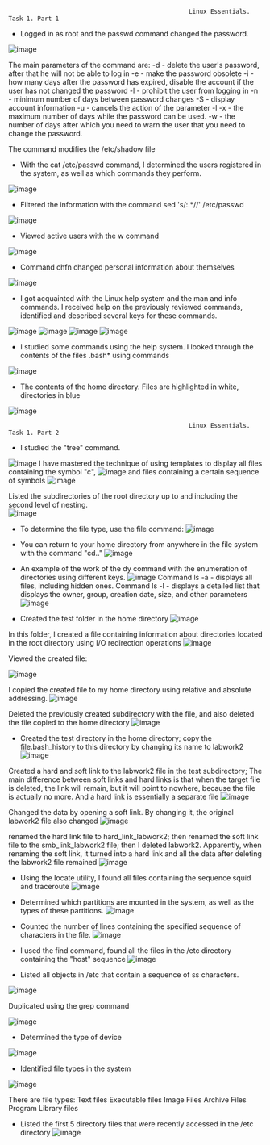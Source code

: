                                                       Linux Essentials. Task 1. Part 1

- Logged in as root and the passwd command changed the password.

![image](https://github.com/Stiff228/DevOps_online_Kharkiv_2022Q1Q2/blob/main/m4/task%204.1/part1/1.png)

The main parameters
of the command are:
-d - delete the user's password, after that he will not be able to log in
-e - make the password obsolete
-i - how many days after the password has expired, disable the account if the user has not changed the password
-l - prohibit the user from logging in
-n - minimum number of days between password changes
-S - display account information
-u - cancels the action of the parameter -l
-x - the maximum number of days while the password can be used.
-w - the number of days after which you need to warn the user that you need to change the password.

The command modifies the /etc/shadow file

- With the cat /etc/passwd command, I determined the users registered in the system, as well as which commands they perform.

![image](https://github.com/Stiff228/DevOps_online_Kharkiv_2022Q1Q2/blob/main/m4/task%204.1/part1/2.png)

- Filtered the information with the command sed 's/:.*//' /etc/passwd

![image](https://github.com/Stiff228/DevOps_online_Kharkiv_2022Q1Q2/blob/main/m4/task%204.1/part1/3.png)

- Viewed active users with the w command

![image](https://github.com/Stiff228/DevOps_online_Kharkiv_2022Q1Q2/blob/main/m4/task%204.1/part1/4.png)

- Command chfn changed personal information about themselves

![image](https://github.com/Stiff228/DevOps_online_Kharkiv_2022Q1Q2/blob/main/m4/task%204.1/part1/5.png)

- I got acquainted with the Linux help system and the man and info commands. I received help on the previously reviewed commands, identified and described several keys for these commands.

![image](https://github.com/Stiff228/DevOps_online_Kharkiv_2022Q1Q2/blob/main/m4/task%204.1/part1/6.png)
![image](https://github.com/Stiff228/DevOps_online_Kharkiv_2022Q1Q2/blob/main/m4/task%204.1/part1/7.png)
![image](https://github.com/Stiff228/DevOps_online_Kharkiv_2022Q1Q2/blob/main/m4/task%204.1/part1/8.png)
![image](https://github.com/Stiff228/DevOps_online_Kharkiv_2022Q1Q2/blob/main/m4/task%204.1/part1/9.png)

- I studied some commands using the help system. I looked through the contents of the files .bash* using commands

![image](https://github.com/Stiff228/DevOps_online_Kharkiv_2022Q1Q2/blob/main/m4/task%204.1/part1/10.png)

- The contents of the home directory. Files are highlighted in white, directories in blue

![image](https://github.com/Stiff228/DevOps_online_Kharkiv_2022Q1Q2/blob/main/m4/task%204.1/part1/11.png)

                                                      Linux Essentials. Task 1. Part 2
                                                      
- I studied the "tree" command. 

![image](https://github.com/Stiff228/DevOps_online_Kharkiv_2022Q1Q2/blob/main/m4/task%204.1/part2/1.png)
I have mastered the technique of using templates to display all files containing the symbol "c",
![image](https://github.com/Stiff228/DevOps_online_Kharkiv_2022Q1Q2/blob/main/m4/task%204.1/part2/2.png)
and files containing a certain sequence of symbols
![image](https://github.com/Stiff228/DevOps_online_Kharkiv_2022Q1Q2/blob/main/m4/task%204.1/part2/3.png)

Listed the subdirectories of the root directory up to and including the second level of nesting.                                                    
![image](https://github.com/Stiff228/DevOps_online_Kharkiv_2022Q1Q2/blob/main/m4/task%204.1/part2/4.png)

- To determine the file type, use the file command:
![image](https://github.com/Stiff228/DevOps_online_Kharkiv_2022Q1Q2/blob/main/m4/task%204.1/part2/5.png)

- You can return to your home directory from anywhere in the file system with the command "cd.."
![image](https://github.com/Stiff228/DevOps_online_Kharkiv_2022Q1Q2/blob/main/m4/task%204.1/part2/6.png)

- An example of the work of the dy command with the enumeration of directories using different keys.
![image](https://github.com/Stiff228/DevOps_online_Kharkiv_2022Q1Q2/blob/main/m4/task%204.1/part2/7.png)
Command ls -a - displays all files, including hidden ones. Command ls -l - displays a detailed list that displays the owner, group, creation date, size, and other parameters
![image](https://github.com/Stiff228/DevOps_online_Kharkiv_2022Q1Q2/blob/main/m4/task%204.1/part2/8.png)

- Сreated the test folder in the home directory
![image](https://github.com/Stiff228/DevOps_online_Kharkiv_2022Q1Q2/blob/main/m4/task%204.1/part2/9.png)

In this folder, I created a file containing information about directories located in the root directory using I/O redirection operations
![image](https://github.com/Stiff228/DevOps_online_Kharkiv_2022Q1Q2/blob/main/m4/task%204.1/part2/10.png)

Viewed the created file:

![image](https://github.com/Stiff228/DevOps_online_Kharkiv_2022Q1Q2/blob/main/m4/task%204.1/part2/11.png)

I copied the created file to my home directory using relative and absolute addressing.
![image](https://github.com/Stiff228/DevOps_online_Kharkiv_2022Q1Q2/blob/main/m4/task%204.1/part2/12.png)

Deleted the previously created subdirectory with the file, and also deleted the file copied to the home directory
![image](https://github.com/Stiff228/DevOps_online_Kharkiv_2022Q1Q2/blob/main/m4/task%204.1/part2/13.png)

- Сreated the test directory in the home directory; copy the file.bash_history to this directory by changing its name to labwork2
![image](https://github.com/Stiff228/DevOps_online_Kharkiv_2022Q1Q2/blob/main/m4/task%204.1/part2/14.png)

Сreated a hard and soft link to the labwork2 file in the test subdirectory;
The main difference between soft links and hard links is that when the target file is deleted, the link will remain, but it will point to nowhere, because the file is actually no more. And a hard link is essentially a separate file
![image](https://github.com/Stiff228/DevOps_online_Kharkiv_2022Q1Q2/blob/main/m4/task%204.1/part2/15.png)

Changed the data by opening a soft link. By changing it, the original labwork2 file also changed
![image](https://github.com/Stiff228/DevOps_online_Kharkiv_2022Q1Q2/blob/main/m4/task%204.1/part2/16.png)

renamed the hard link file to hard_link_labwork2;
then renamed the soft link file to the smb_link_labwork2 file;
then I deleted labwork2. Apparently, when renaming the soft link, it turned into a hard link and all the data after deleting the labwork2 file remained
![image](https://github.com/Stiff228/DevOps_online_Kharkiv_2022Q1Q2/blob/main/m4/task%204.1/part2/17.png)

- Using the locate utility, I found all files containing the sequence squid and traceroute
![image](https://github.com/Stiff228/DevOps_online_Kharkiv_2022Q1Q2/blob/main/m4/task%204.1/part2/18.png)

- Determined which partitions are mounted in the system, as well as the types of these partitions.
![image](https://github.com/Stiff228/DevOps_online_Kharkiv_2022Q1Q2/blob/main/m4/task%204.1/part2/19.png)

- Counted the number of lines containing the specified sequence of characters in the file.
![image](https://github.com/Stiff228/DevOps_online_Kharkiv_2022Q1Q2/blob/main/m4/task%204.1/part2/20.png)

- I used the find command, found all the files in the /etc directory containing the "host" sequence
![image](https://github.com/Stiff228/DevOps_online_Kharkiv_2022Q1Q2/blob/main/m4/task%204.1/part2/21.png)

- Listed all objects in /etc that contain a sequence of ss characters. 

![image](https://github.com/Stiff228/DevOps_online_Kharkiv_2022Q1Q2/blob/main/m4/task%204.1/part2/22.png)

Duplicated using the grep command

![image](https://github.com/Stiff228/DevOps_online_Kharkiv_2022Q1Q2/blob/main/m4/task%204.1/part2/23.png)

- Determined the type of device

![image](https://github.com/Stiff228/DevOps_online_Kharkiv_2022Q1Q2/blob/main/m4/task%204.1/part2/24.png)

- Identified file types in the system

![image](https://github.com/Stiff228/DevOps_online_Kharkiv_2022Q1Q2/blob/main/m4/task%204.1/part2/25.png)

There are file types:
Text files
Executable files
Image Files
Archive Files
Program Library files

- Listed the first 5 directory files that were recently accessed in the /etc directory
![image](https://github.com/Stiff228/DevOps_online_Kharkiv_2022Q1Q2/blob/main/m4/task%204.1/part2/26.png)
